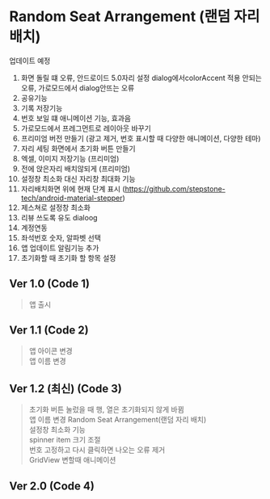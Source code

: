 Random Seat Arrangement (랜덤 자리 배치)
===========
업데이트 예정
1. 화면 돌릴 떄 오류, 안드로이드 5.0자리 설정 dialog에서colorAccent 적용 안되는 오류, 가로모드에서 dialog안뜨는 오류
2. 공유기능
3. 기록 저장기능
4. 번호 보일 떄 애니메이션 기능, 효과음
5. 가로모드에서 프레그먼트로 레이아웃 바꾸기
6. 프리미엄 버전 만들기 (광고 제거, 번호 표시할 때 다양한 애니메이션, 다양한 테마)
7. 자리 세팅 화면에서 초기화 버튼 만들기
8. 엑셀, 이미지 저장기능 (프리미엄)
9. 전에 앉은자리 배치않되게 (프리미엄)
10. 설정창 최소화 대신 자리창 최대화 기능
11. 자리배치화면 위에 현재 단계 표시 (https://github.com/stepstone-tech/android-material-stepper)
12. 제스쳐로 설정창 최소화
13. 리뷰 쓰도록 유도 dialoog
14. 계정연동
15. 좌석번호 숫자, 알파벳 선택
16. 앱 업데이트 알림기능 추가
17. 초기화할 때 초기화 할 항목 설정 

## Ver 1.0 (Code 1)
> 앱 출시

## Ver 1.1 (Code 2)
> 앱 아이콘 변경<br>
> 앱 이름 변경

## Ver 1.2 (최신) (Code 3)
> 초기화 버튼 눌렀을 때 행, 열은 초기화되지 않게 바뀜<br>
> 앱 이름 변경 Random Seat Arrangement(랜덤 자리 배치)<br>
> 설정창 최소화 기능<br>
> spinner item 크기 조절<br>
> 번호 고정하고 다시 클릭하면 나오는 오류 제거<br>
> GridView 변할때 애니메이션

## Ver 2.0 (Code 4)
> 
